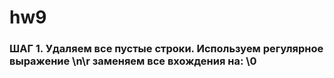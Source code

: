 # hw9
### ШАГ 1.  Удаляем все пустые строки. Используем регулярное выражение \n\r заменяем все вхождения на: \0
